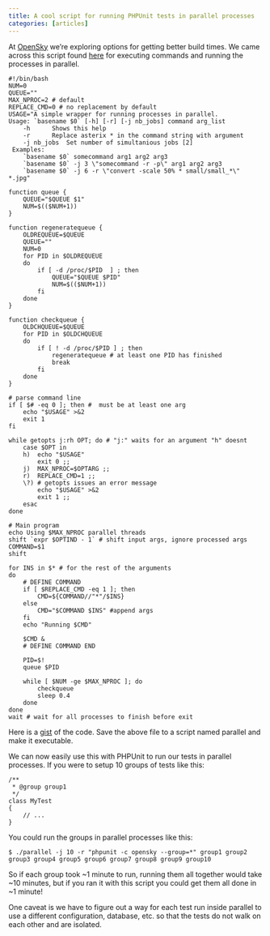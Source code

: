 ```yaml
---
title: A cool script for running PHPUnit tests in parallel processes
categories: [articles]
---
```

<p>At <a href="http://opensky.com" target="_blank">OpenSky</a> we&rsquo;re exploring options for getting better build times. We came across this script found <a href="http://pebblesinthesand.wordpress.com/2008/05/22/a-srcipt-for-running-processes-in-parallel-in-bash/" target="_blank">here</a> for executing commands and running the processes in parallel.</p>

<pre><code>#!/bin/bash
NUM=0
QUEUE=""
MAX_NPROC=2 # default
REPLACE_CMD=0 # no replacement by default
USAGE="A simple wrapper for running processes in parallel.
Usage: `basename $0` [-h] [-r] [-j nb_jobs] command arg_list
    -h      Shows this help
    -r      Replace asterix * in the command string with argument
    -j nb_jobs  Set number of simultanious jobs [2]
 Examples:
    `basename $0` somecommand arg1 arg2 arg3
    `basename $0` -j 3 \"somecommand -r -p\" arg1 arg2 arg3
    `basename $0` -j 6 -r \"convert -scale 50% * small/small_*\" *.jpg"

function queue {
    QUEUE="$QUEUE $1"
    NUM=$(($NUM+1))
}

function regeneratequeue {
    OLDREQUEUE=$QUEUE
    QUEUE=""
    NUM=0
    for PID in $OLDREQUEUE
    do
        if [ -d /proc/$PID  ] ; then
            QUEUE="$QUEUE $PID"
            NUM=$(($NUM+1))
        fi
    done
}

function checkqueue {
    OLDCHQUEUE=$QUEUE
    for PID in $OLDCHQUEUE
    do
        if [ ! -d /proc/$PID ] ; then
            regeneratequeue # at least one PID has finished
            break
        fi
    done
}

# parse command line
if [ $# -eq 0 ]; then #  must be at least one arg
    echo "$USAGE" &gt;&amp;2
    exit 1
fi

while getopts j:rh OPT; do # "j:" waits for an argument "h" doesnt
    case $OPT in
    h)  echo "$USAGE"
        exit 0 ;;
    j)  MAX_NPROC=$OPTARG ;;
    r)  REPLACE_CMD=1 ;;
    \?) # getopts issues an error message
        echo "$USAGE" &gt;&amp;2
        exit 1 ;;
    esac
done

# Main program
echo Using $MAX_NPROC parallel threads
shift `expr $OPTIND - 1` # shift input args, ignore processed args
COMMAND=$1
shift

for INS in $* # for the rest of the arguments
do
    # DEFINE COMMAND
    if [ $REPLACE_CMD -eq 1 ]; then
        CMD=${COMMAND//"*"/$INS}
    else
        CMD="$COMMAND $INS" #append args
    fi
    echo "Running $CMD"

    $CMD &amp;
    # DEFINE COMMAND END

    PID=$!
    queue $PID

    while [ $NUM -ge $MAX_NPROC ]; do
        checkqueue
        sleep 0.4
    done
done
wait # wait for all processes to finish before exit
</code></pre>

<p>Here is a <a href="https://gist.github.com/30055f607fedf2f384d7" target="_blank">gist</a> of the code. Save the above file to a script named parallel and make it executable.</p>

<p>We can now easily use this with PHPUnit to run our tests in parallel processes. If you were to setup 10 groups of tests like this:</p>

<pre><code>/**
 * @group group1
 */
class MyTest
{
    // ...
}
</code></pre>

<p>You could run the groups in parallel processes like this:</p>

<pre><code>$ ./parallel -j 10 -r "phpunit -c opensky --group=*" group1 group2 group3 group4 group5 group6 group7 group8 group9 group10
</code></pre>

<p>So if each group took ~1 minute to run, running them all together would take ~10 minutes, but if you ran it with this script you could get them all done in ~1 minute!</p>

<p>One caveat is we have to figure out a way for each test run inside parallel to use a different configuration, database, etc. so that the tests do not walk on each other and are isolated.</p>
